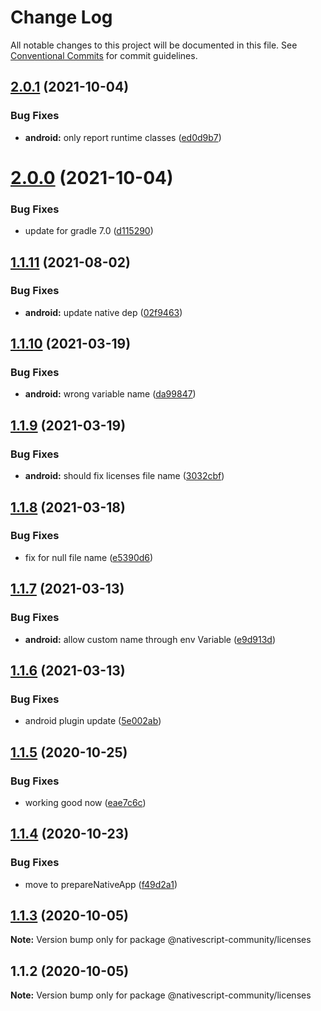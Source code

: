 # Change Log

All notable changes to this project will be documented in this file.
See [Conventional Commits](https://conventionalcommits.org) for commit guidelines.

## [2.0.1](https://github.com/nativescript-community/licenses/compare/v2.0.0...v2.0.1) (2021-10-04)


### Bug Fixes

* **android:** only report runtime classes ([ed0d9b7](https://github.com/nativescript-community/licenses/commit/ed0d9b7f4ec0953b10857e7cbe26bed3855beb1b))





# [2.0.0](https://github.com/nativescript-community/licenses/compare/v1.1.11...v2.0.0) (2021-10-04)


### Bug Fixes

* update for gradle 7.0 ([d115290](https://github.com/nativescript-community/licenses/commit/d115290aa3c564f477ca4220541dc7c8ca480f6f))





## [1.1.11](https://github.com/nativescript-community/licenses/compare/v1.1.10...v1.1.11) (2021-08-02)


### Bug Fixes

* **android:** update native dep ([02f9463](https://github.com/nativescript-community/licenses/commit/02f94639cb192b78d5014aac436f8b27be085a89))





## [1.1.10](https://github.com/nativescript-community/licenses/compare/v1.1.9...v1.1.10) (2021-03-19)


### Bug Fixes

* **android:** wrong variable name ([da99847](https://github.com/nativescript-community/licenses/commit/da9984788a056c5b9c31de2f09b0c0e093401441))





## [1.1.9](https://github.com/nativescript-community/licenses/compare/v1.1.8...v1.1.9) (2021-03-19)


### Bug Fixes

* **android:** should fix licenses file name ([3032cbf](https://github.com/nativescript-community/licenses/commit/3032cbfc76466aaaca00e3bd2fe1ba46c1457173))





## [1.1.8](https://github.com/nativescript-community/licenses/compare/v1.1.7...v1.1.8) (2021-03-18)


### Bug Fixes

* fix for null file name ([e5390d6](https://github.com/nativescript-community/licenses/commit/e5390d6a668cbcdf135867fb7308a85de1c4d1d5))





## [1.1.7](https://github.com/nativescript-community/licenses/compare/v1.1.6...v1.1.7) (2021-03-13)


### Bug Fixes

* **android:** allow custom name through env Variable ([e9d913d](https://github.com/nativescript-community/licenses/commit/e9d913d5b96cc65fc31cb078ac1e9b47220bf86c))





## [1.1.6](https://github.com/nativescript-community/licenses/compare/v1.1.5...v1.1.6) (2021-03-13)


### Bug Fixes

* android plugin update ([5e002ab](https://github.com/nativescript-community/licenses/commit/5e002abdda9813db26877b4708b83566d05260b1))





## [1.1.5](https://github.com/nativescript-community/licenses/compare/v1.1.4...v1.1.5) (2020-10-25)


### Bug Fixes

* working good now ([eae7c6c](https://github.com/nativescript-community/licenses/commit/eae7c6c8ced9b3c581913fa5f1d1d6a229eb45fb))





## [1.1.4](https://github.com/nativescript-community/licenses/compare/v1.1.3...v1.1.4) (2020-10-23)


### Bug Fixes

* move to prepareNativeApp ([f49d2a1](https://github.com/nativescript-community/licenses/commit/f49d2a10c753808a89df5c8e3bf7c6aa0b6253a1))





## [1.1.3](https://github.com/nativescript-community/licenses/compare/v1.1.2...v1.1.3) (2020-10-05)

**Note:** Version bump only for package @nativescript-community/licenses





## 1.1.2 (2020-10-05)

**Note:** Version bump only for package @nativescript-community/licenses
